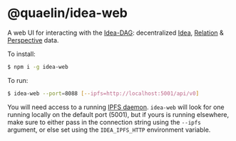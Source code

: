 # @quaelin/idea-web

A web UI for interacting with the [Idea-DAG][Idea-DAG]: decentralized
[Idea][Ideas], [Relation][Relations] & [Perspective][Perspectives] data.

To install:

```sh
$ npm i -g idea-web
```

To run:

```sh
$ idea-web --port=8088 [--ipfs=http://localhost:5001/api/v0]
```

You will need access to a running [IPFS daemon][IPFS].  `idea-web` will look for
one running locally on the default port (5001), but if yours is running
elsewhere, make sure to either pass in the connection string using the `--ipfs`
argument, or else set using the `IDEA_IPFS_HTTP` environment variable.


[Idea-DAG]: https://github.com/quaelin/idea/blob/main/doc/IDEA_DAG.md
[Ideas]: https://github.com/quaelin/idea/blob/main/doc/IDEAS.md
[IPFS]: https://ipfs.io
[Perspectives]: https://github.com/quaelin/idea/blob/main/doc/PERSPECTIVES.md
[Relations]: https://github.com/quaelin/idea/blob/main/doc/RELATIONS.md
